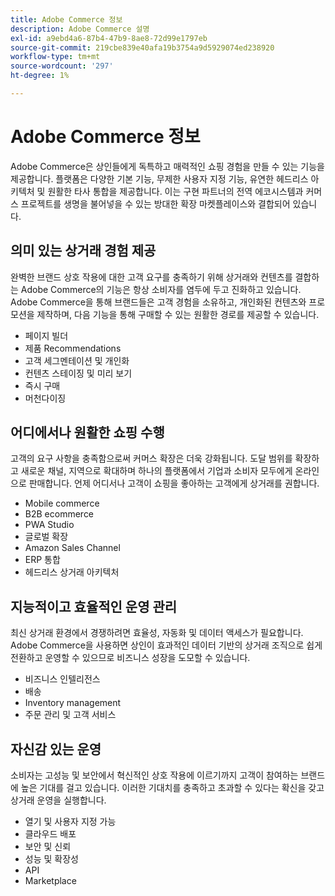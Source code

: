 ```yaml
---
title: Adobe Commerce 정보
description: Adobe Commerce 설명
exl-id: a9ebd4a6-87b4-47b9-8ae8-72d99e1797eb
source-git-commit: 219cbe839e40afa19b3754a9d5929074ed238920
workflow-type: tm+mt
source-wordcount: '297'
ht-degree: 1%

---
```


# Adobe Commerce 정보

Adobe Commerce은 상인들에게 독특하고 매력적인 쇼핑 경험을 만들 수 있는 기능을 제공합니다. 플랫폼은 다양한 기본 기능, 무제한 사용자 지정 기능, 유연한 헤드리스 아키텍처 및 원활한 타사 통합을 제공합니다. 이는 구현 파트너의 전역 에코시스템과 커머스 프로젝트를 생명을 불어넣을 수 있는 방대한 확장 마켓플레이스와 결합되어 있습니다.

## 의미 있는 상거래 경험 제공

완벽한 브랜드 상호 작용에 대한 고객 요구를 충족하기 위해 상거래와 컨텐츠를 결합하는 Adobe Commerce의 기능은 항상 소비자를 염두에 두고 진화하고 있습니다. Adobe Commerce을 통해 브랜드들은 고객 경험을 소유하고, 개인화된 컨텐츠와 프로모션을 제작하며, 다음 기능을 통해 구매할 수 있는 원활한 경로를 제공할 수 있습니다.

- 페이지 빌더
- 제품 Recommendations
- 고객 세그멘테이션 및 개인화
- 컨텐츠 스테이징 및 미리 보기
- 즉시 구매
- 머천다이징

## 어디에서나 원활한 쇼핑 수행

고객의 요구 사항을 충족함으로써 커머스 확장은 더욱 강화됩니다. 도달 범위를 확장하고 새로운 채널, 지역으로 확대하며 하나의 플랫폼에서 기업과 소비자 모두에게 온라인으로 판매합니다. 언제 어디서나 고객이 쇼핑을 좋아하는 고객에게 상거래를 권합니다.

- Mobile commerce
- B2B ecommerce
- PWA Studio
- 글로벌 확장
- Amazon Sales Channel
- ERP 통합
- 헤드리스 상거래 아키텍처

## 지능적이고 효율적인 운영 관리

최신 상거래 환경에서 경쟁하려면 효율성, 자동화 및 데이터 액세스가 필요합니다. Adobe Commerce을 사용하면 상인이 효과적인 데이터 기반의 상거래 조직으로 쉽게 전환하고 운영할 수 있으므로 비즈니스 성장을 도모할 수 있습니다.

- 비즈니스 인텔리전스
- 배송
- Inventory management
- 주문 관리 및 고객 서비스

## 자신감 있는 운영

소비자는 고성능 및 보안에서 혁신적인 상호 작용에 이르기까지 고객이 참여하는 브랜드에 높은 기대를 걸고 있습니다. 이러한 기대치를 충족하고 초과할 수 있다는 확신을 갖고 상거래 운영을 실행합니다.

- 열기 및 사용자 지정 가능
- 클라우드 배포
- 보안 및 신뢰
- 성능 및 확장성
- API
- Marketplace
